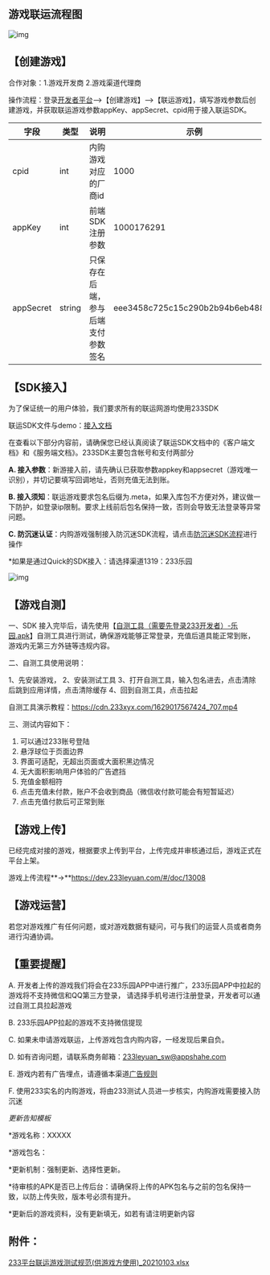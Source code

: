 ## 游戏联运流程图

![img](https://arkimg.ark.online/(null)-20240520172138121.png)

###  

## 【创建游戏】

合作对象：1.游戏开发商  2.游戏渠道代理商

操作流程：登录[开发者平台](https://dev.233leyuan.com/#/login)—>【创建游戏】—>【联运游戏】，填写游戏参数后创建游戏，并获取联运游戏参数appKey、appSecret、cpid用于接入联运SDK。

| 字段      | 类型   | 说明                               | 示例                             |
| --------- | ------ | ---------------------------------- | -------------------------------- |
| cpid      | int    | 内购游戏对应的厂商id               | 1000                             |
| appKey    | int    | 前端SDK注册参数                    | 1000176291                       |
| appSecret | string | 只保存在后端，参与后端支付参数签名 | eee3458c725c15c290b2b94b6eb48881 |

###  

## 【SDK接入】

为了保证统一的用户体验，我们要求所有的联运网游均使用233SDK

联运SDK文件与demo：[接入文档](../SDK操作/客户端文档.md)

在查看以下部分内容前，请确保您已经认真阅读了联运SDK文档中的《客户端文档》和《服务端文档》。233SDK主要包含帐号和支付两部分

**A. 接入参数**：新游接入前，请先确认已获取参数appkey和appsecret（游戏唯一识别），并切记要填写回调地址，否则充值无法到账。

**B. 接入须知**：联运游戏要求包名后缀为.meta，如果入库包不方便对外，建议做一下防护，如登录ip限制。要求上线前后包名保持一致，否则会导致无法登录等异常问题。

**C. 防沉迷认证**：内购游戏强制接入防沉迷SDK流程，请点击[防沉迷SDK流程](../SDK操作/实名认证.md)进行操作

*如果是通过Quick的SDK接入：请选择渠道1319：233乐园

![img](https://arkimg.ark.online/(null)-20240520172138229.png)

###  

## 【游戏自测】

一、SDK 接入完毕后，请先使用【[自测工具（需要先登录233开发者）-乐园.apk](https://dev.233leyuan.com/#/ad_process)】自测工具进行测试，确保游戏能够正常登录，充值后道具能正常到账，游戏内无第三方外链等违规内容。

二、自测工具使用说明：

1、先安装游戏， 2、安装测试工具 3、打开自测工具，输入包名进去，点击清除后跳到应用详情，点击清除缓存 4、回到自测工具，点击拉起

自测工具演示教程：https://cdn.233xyx.com/1629017567424_707.mp4

三、测试内容如下：

1. 可以通过233账号登陆
2. 悬浮球位于页面边界
3. 界面可适配，无超出页面或大面积黑边情况
4. 无大面积影响用户体验的广告遮挡
5. 充值金额相符
6. 点击充值未付款，账户不会收到商品（微信收付款可能会有短暂延迟）
7. 点击充值付款后可正常到账

###  

## **【游戏上传】**

已经完成对接的游戏，根据要求上传到平台，上传完成并审核通过后，游戏正式在平台上架。

游戏上传流程**→**https://dev.233leyuan.com/#/doc/13008

## **【游戏运营】**

若您对游戏推广有任何问题，或对游戏数据有疑问，可与我们的运营人员或者商务进行沟通协调。

###  

## **【重要提醒】**

A. 开发者上传的游戏我们将会在233乐园APP中进行推广，233乐园APP中拉起的游戏将不支持微信和QQ第三方登录， 请选择手机号进行注册登录，开发者可以通过自测工具拉起游戏

B. 233乐园APP拉起的游戏不支持微信提现

C. 如果未申请游戏联运，上传游戏包含内购内容，一经发现后果自负。

D. 如有咨询问题，请联系商务邮箱：233leyuan_sw@appshahe.com

E. 游戏内若有广告埋点，请遵循本渠道[广告规则](../广告游戏流程/广告规则.md)

F. 使用233实名的内购游戏，将由233测试人员进一步核实，内购游戏需要接入防沉迷

*更新告知模板*

*游戏名称：XXXXX

*游戏包名：

*更新机制：强制更新、选择性更新。

*待审核的APK是否已上传后台：请确保将上传的APK包名与之前的包名保持一致，以防上传失败，版本号必须有提升。

*更新后的游戏资料，没有更新填无，如若有请注明更新内容

## 附件：

[233平台联运游戏测试规范(供游戏方使用)_20210103.xlsx](https://developercenter.233leyuan.com/file/3df9e730311a49bea4af00eacefaf75e.xlsx)
